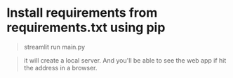 # Install requirements from requirements.txt using pip

>streamlit run main.py

>it will create a local server. And you'll be able to see the web app if hit the address in a browser.